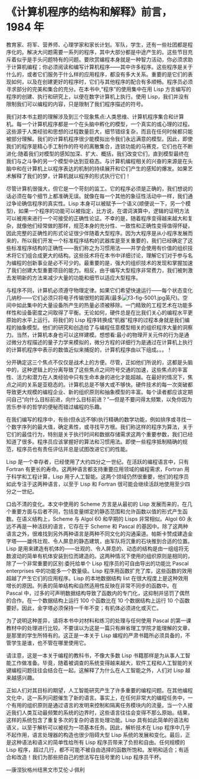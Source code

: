

# 《计算机程序的结构和解释》前言，1984 年

教育家、将军、营养师、心理学家和家长计划。军队，学生，还有一些社团都是程序化的。解决大问题需要一系列的程序，其中大部分都是中途产生的。这些节目充斥着似乎是手头问题特有的问题。要欣赏编程本身就是一种智力活动，你必须求助于计算机编程；你必须阅读和编写计算机程序——其中许多程序。这些程序是关于什么的，或者它们服务于什么样的应用程序，都没有多大关系。重要的是它们的表现如何，以及在创建更好的程序时，它们与其他程序的配合有多顺畅。程序员必须寻求部分的完美和集合的充分。在本书中,“程序”的使用集中在用 Lisp 方言编写的程序的创建、执行和研究上，以便在数字计算机上执行。使用 Lisp，我们并没有限制我们可以编程的内容，只是限制了我们程序描述的符号。

我们对本书主题的理解涉及到三个现象焦点:人类思维、计算机程序集合和计算机。每一个计算机程序都是一个在头脑中孵化的模型，一个真实的或心理的过程。这些源于人类经验和思想的过程数量巨大，细节错综复杂，而且在任何时候都只能被部分理解。我们的计算机程序很少能模拟出令我们永远满意的模型。因此，即使我们的程序是精心手工制作的符号的离散集合，连锁功能的马赛克，它们也在不断进化:随着我们对模型的感知加深、扩大、概括，我们改变它们，直到模型最终在我们与之斗争的另一个模型中达到亚稳态。与计算机编程相关的兴奋的来源是在头脑中和在计算机上以程序表达的机制的持续展开和它们产生的感知的爆发。如果艺术解释了我们的梦，计算机就以程序的形式执行它们！

尽管计算机很强大，但它是一个苛刻的监工。它的程序必须是正确的，我们想说的话必须在每个细节上都准确无误。就像在每一个其他的象征性活动中一样，我们通过争论确信程序的真实性。Lisp 本身可以被赋予一个语义(顺便说一下，另一个模型)，如果一个程序的功能可以被指定，比方说，在谓词演算中，逻辑的证明方法可以被用来进行一个可接受的正确性论证。不幸的是，随着程序变得越来越大和复杂，就像他们经常做的那样，规范本身的充分性、一致性和正确性变得值得怀疑，因此完整的正确性的形式论证很少伴随着大型程序。因为大程序是从小程序发展而来的，所以我们开发一个标准程序结构的武器库是至关重要的，我们已经确定了这些标准程序结构的正确性——我们称之为习惯用法——并学会使用有价值的组织技术将它们组合成更大的结构。这些技术将在本书中详细讨论，理解它们对于参与名为编程的创新事业是必不可少的。最重要的是，强大的组织技术的发现和掌握加速了我们创建大型重要项目的能力。相反，由于编写大型程序非常费力，我们被刺激去发明新的方法来减少大量的功能和细节以适应大型程序。

与程序不同，计算机必须遵守物理定律。如果它们希望快速运行——每个状态变化几纳秒——它们必须只将电子传输很短的距离(最多![f3-fig-5001.jpg](../images/f3-fig-5001.jpg)英尺)。空间中如此集中的大量设备所产生的热量必须被移除。一门精致的工程艺术在功能多样性和设备密度之间取得了平衡。无论如何，硬件总是在比我们关心的编程水平更原始的水平上运行。将我们的 Lisp 程序转换成“机器”程序的过程本身就是我们编程的抽象模型。他们的研究和创造给了与编程任意模型相关的组织程序大量的洞察力。当然，计算机本身也可以这样建模。想想看:最小的物理开关元件的行为是通过微分方程描述的量子力学来模拟的，微分方程的详细行为是通过在计算机上执行的计算机程序中表示的数值近似来捕捉的，计算机程序由以下组成。。。！

分开确定这三个焦点不仅仅是战术上的方便。尽管，正如他们所说的，这都是头脑中的，这种逻辑上的分离导致了这些焦点之间符号交通的加速，这些焦点的丰富性、活力和潜力在人类经验中只有生命本身的进化才能超越。在最好的情况下，焦点之间的关系是亚稳态的。计算机总是不够大或不够快。硬件技术的每一次突破都导致更大规模的编程企业、新的组织原则和抽象模型的丰富。每个读者都应该定期问自己“向什么目标前进，向什么目标前进？”—但是不要问得太频繁，以免你因为苦乐参半的哲学的便秘而错过编程的乐趣。

在我们编写的程序中，有些(但永远不够)执行精确的数学功能，例如排序或寻找一个数字序列的最大值，确定素性，或寻找平方根。我们称这样的程序为算法，关于它们的最佳行为，特别是关于执行时间和数据存储需求这两个重要参数，我们已经知道了很多。程序员应该掌握好的算法和习惯用法。即使一些程序抵制精确的规范，程序员也有责任评估并总是试图改进它们的性能。

Lisp 是一个幸存者，已经使用了大约四分之一世纪。在活跃的编程语言中，只有 Fortran 有更长的寿命。这两种语言都支持重要应用领域的编程需求，Fortran 用于科学和工程计算，Lisp 用于人工智能。这两个领域仍然很重要，他们的程序员如此专注于这两种语言，以至于 Lisp 和 Fortran 很可能会继续活跃地使用至少四分之一世纪。

口齿不清的变化。本文中使用的 Scheme 方言是从最初的 Lisp 发展而来的，在几个重要方面与后者不同，包括变量绑定的静态范围和允许函数以值的形式产生函数。在语义结构上，Scheme 与 Algol 60 和早期的 Lisps 非常相似。Algol 60 永远不再是一种活跃的语言，它存在于 Scheme 和 Pascal 的基因中。除了这两种语言之外，很难找到另外两种语言是两种不同文化的沟通渠道。帕斯卡赞成建造金字塔——雄伟壮观、令人屏息的静态建筑，由军队将沉重的石块推到合适的位置。Lisp 是用来建造有机体的——壮观的、令人屏息的、动态的结构是由一组组将无数波动的简单有机体安装到位而建造的。这两种情况下使用的组织原则是相同的，除了一个非常重要的区别:委托给单个 Lisp 程序员的可自由导出的功能比 Pascal enterprises 中的功能多一个数量级。Lisp 程序用函数扩充了库，这些函数的效用超越了产生它们的应用程序。Lisp 的本地数据结构 list 在很大程度上是这种效用增长的原因。列表的简单结构和自然适用性反映在非常不同步的函数中。在 Pascal 中，过多的可声明数据结构导致了函数内的专门化，这抑制并惩罚了偶然的合作。在一个数据结构上运行 100 个函数比在 10 个数据结构上运行 10 个函数要好。因此，金字塔必须保持一千年不变；有机体必须进化或灭亡。

为了说明这种差异，请将本书中对材料和练习的处理与任何使用 Pascal 的第一课教材中的处理进行比较。不要误以为这是一篇只有麻省理工学院才能理解的文章，是那里的学生所特有的。这正是一本关于 Lisp 编程的严肃书籍所必须具备的，不管学生是谁，也不管在哪里使用它。

请注意，这是一本关于编程的教科书，不像大多数 Lisp 书籍那样是为从事人工智能工作做准备。毕竟，随着被调查的系统变得越来越大，软件工程和人工智能的关键编程问题往往会结合在一起。这解释了为什么在人工智能之外，人们对 Lisp 越来越感兴趣。

正如人们对其目标的期望，人工智能研究产生了许多重要的编程问题。在其他编程文化中，这一系列问题催生了新的语言。事实上，在任何非常大的编程任务中，一个有用的组织原则是通过语言的发明来控制和隔离任务模块内的流量。当一个人接近我们人类互动最频繁的系统的边界时，这些语言往往会变得不那么原始。结果，这样的系统包含了重复多次的复杂的语言处理功能。Lisp 具有如此简单的语法和语义，以至于解析可以被视为一项基本任务。因此，解析技术在 Lisp 程序中几乎不起作用，语言处理器的构造也很少阻碍大型 Lisp 系统的发展和变化。最后，正是这种语法和语义的简单性给所有 Lisp 程序员带来了负担和自由。任何规模的 Lisp 程序，超过几行，都不可能不被自由选择的函数所饱和。发明和适合；有适合和改造！我们为那些把自己的想法写在括号里的 Lisp 程序员干杯。

—康涅狄格州纽黑文市艾伦·J·佩利